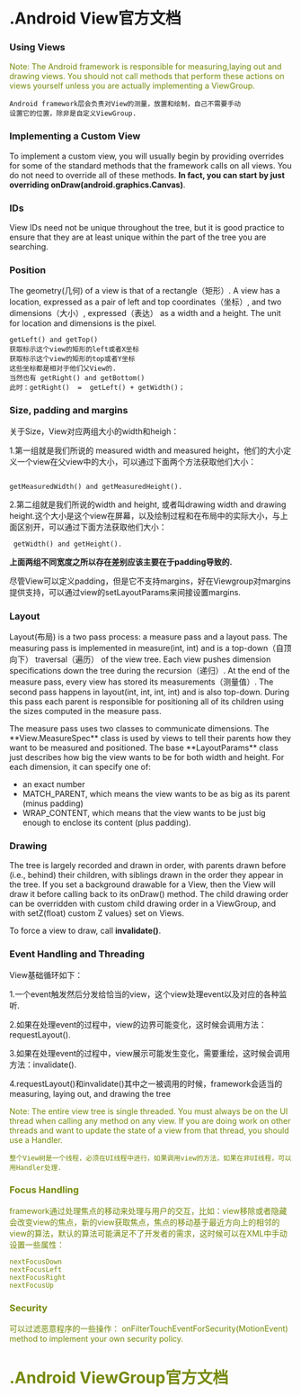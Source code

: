 # .Android View官方文档

### Using Views
<font color="#768909">Note: The Android framework is responsible for measuring,laying out and drawing views. You should not call methods that perform these actions on views yourself unless you are actually implementing a ViewGroup.</font>
```
Android framework层会负责对View的测量，放置和绘制，自己不需要手动
设置它的位置，除非是自定义ViewGroup.

```
### Implementing a Custom View

To implement a custom view, you will usually begin by providing overrides for some of the standard methods that the framework calls on all views. You do not need to override all of these methods. **In fact, you can start by just overriding onDraw(android.graphics.Canvas)**.

### IDs

View IDs need not be unique throughout the tree, but it is good practice to ensure that they are at least unique within the part of the tree you are searching.

### Position

The geometry(几何) of a view is that of a rectangle（矩形）. A view has a location, expressed as a pair of left and top coordinates（坐标）, and two dimensions（大小）, expressed（表达） as a width and a height. The unit for location and dimensions is the pixel.
```
getLeft() and getTop()
获取标示这个view的矩形的left或者X坐标
获取标示这个view的矩形的top或者Y坐标
这些坐标都是相对于他们父View的.
当然也有 getRight() and getBottom()
此时：getRight()  =  getLeft() + getWidth()；

```
### Size, padding and margins
关于Size，View对应两组大小的width和heigh：

1.第一组就是我们所说的 measured width and measured height，他们的大小定义一个view在父view中的大小，可以通过下面两个方法获取他们大小：
```

getMeasuredWidth() and getMeasuredHeight().

```
2.第二组就是我们所说的width and height, 或者叫drawing width and drawing height.这个大小是这个view在屏幕，以及绘制过程和在布局中的实际大小，与上面区别开，可以通过下面方法获取他们大小：
```
 getWidth() and getHeight().

```
**上面两组不同宽度之所以存在差别应该主要在于padding导致的.**

尽管View可以定义padding，但是它不支持margins，好在Viewgroup对margins提供支持，可以通过view的setLayoutParams来间接设置margins.

### Layout
<p>
Layout(布局) is a two pass process: a measure pass and a layout pass. The measuring pass is implemented in measure(int, int) and is a top-down（自顶向下） traversal（遍历） of the view tree. Each view pushes dimension specifications down the tree during the recursion（递归）. At the end of the measure pass, every view has stored its measurements（测量值）. The second pass happens in layout(int, int, int, int) and is also top-down. During this pass each parent is responsible for positioning all of its children using the sizes computed in the measure pass.
</p>

<p>
The measure pass uses two classes to communicate dimensions. The **View.MeasureSpec** class is used by views to tell their parents how they want to be measured and positioned. The base **LayoutParams** class just describes how big the view wants to be for both width and height. For each dimension, it can specify one of:
</p>

*  an exact number
*  MATCH_PARENT, which means the view wants to be as big as its parent (minus padding)
*  WRAP_CONTENT, which means that the view wants to be just big enough to enclose its content (plus padding).

###  Drawing

The tree is largely recorded and drawn in order, with parents drawn before (i.e., behind) their children, with siblings drawn in the order they appear in the tree. If you set a background drawable for a View, then the View will draw it before calling back to its onDraw() method. The child drawing order can be overridden with custom child drawing order in a ViewGroup, and with setZ(float) custom Z values} set on Views.

To force a view to draw, call **invalidate()**.


### Event Handling and Threading

View基础循环如下：

1.一个event触发然后分发给恰当的view，这个view处理event以及对应的各种监听.

2.如果在处理event的过程中，view的边界可能变化，这时候会调用方法： requestLayout().

3.如果在处理event的过程中，view展示可能发生变化，需要重绘，这时候会调用方法：invalidate().

4.requestLayout()和invalidate()其中之一被调用的时候，framework会适当的 measuring, laying out, and drawing the tree

<p><font color="#768909">
Note: The entire view tree is single threaded. You must always be on the UI thread when calling any method on any view. If you are doing work on other threads and want to update the state of a view from that thread, you should use a Handler.<font></p>

```
整个View树是一个线程，必须在UI线程中进行，如果调用view的方法，如果在非UI线程，可以用Handler处理.

```

### Focus Handling

framework通过处理焦点的移动来处理与用户的交互，比如：view移除或者隐藏会改变view的焦点，新的view获取焦点，焦点的移动基于最近方向上的相邻的view的算法，默认的算法可能满足不了开发者的需求，这时候可以在XML中手动设置一些属性：
```
nextFocusDown
nextFocusLeft
nextFocusRight
nextFocusUp

```
### Security

可以过滤恶意程序的一些操作：
onFilterTouchEventForSecurity(MotionEvent) method to implement your own security policy.

# .Android ViewGroup官方文档

###
